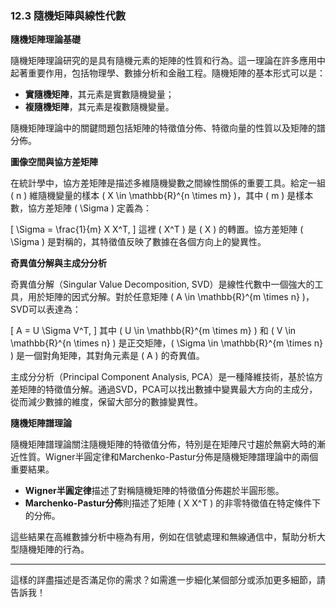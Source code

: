 ### 12.3 隨機矩陣與線性代數

**隨機矩陣理論基礎**

隨機矩陣理論研究的是具有隨機元素的矩陣的性質和行為。這一理論在許多應用中起著重要作用，包括物理學、數據分析和金融工程。隨機矩陣的基本形式可以是：

- **實隨機矩陣**，其元素是實數隨機變量；
- **複隨機矩陣**，其元素是複數隨機變量。

隨機矩陣理論中的關鍵問題包括矩陣的特徵值分佈、特徵向量的性質以及矩陣的譜分佈。

**圖像空間與協方差矩陣**

在統計學中，協方差矩陣是描述多維隨機變數之間線性關係的重要工具。給定一組 \( n \) 維隨機變量的樣本 \( X \in \mathbb{R}^{n \times m} \)，其中 \( m \) 是樣本數，協方差矩陣 \( \Sigma \) 定義為：

\[
\Sigma = \frac{1}{m} X X^T,
\]
這裡 \( X^T \) 是 \( X \) 的轉置。協方差矩陣 \( \Sigma \) 是對稱的，其特徵值反映了數據在各個方向上的變異性。

**奇異值分解與主成分分析**

奇異值分解（Singular Value Decomposition, SVD）是線性代數中一個強大的工具，用於矩陣的因式分解。對於任意矩陣 \( A \in \mathbb{R}^{m \times n} \)，SVD可以表達為：

\[
A = U \Sigma V^T,
\]
其中 \( U \in \mathbb{R}^{m \times m} \) 和 \( V \in \mathbb{R}^{n \times n} \) 是正交矩陣，\( \Sigma \in \mathbb{R}^{m \times n} \) 是一個對角矩陣，其對角元素是 \( A \) 的奇異值。

主成分分析（Principal Component Analysis, PCA）是一種降維技術，基於協方差矩陣的特徵值分解。通過SVD，PCA可以找出數據中變異最大方向的主成分，從而減少數據的維度，保留大部分的數據變異性。

**隨機矩陣譜理論**

隨機矩陣譜理論關注隨機矩陣的特徵值分佈，特別是在矩陣尺寸趨於無窮大時的漸近性質。Wigner半圓定律和Marchenko-Pastur分佈是隨機矩陣譜理論中的兩個重要結果。

- **Wigner半圓定律**描述了對稱隨機矩陣的特徵值分佈趨於半圓形態。
- **Marchenko-Pastur分佈**則描述了矩陣 \( X X^T \) 的非零特徵值在特定條件下的分佈。

這些結果在高維數據分析中極為有用，例如在信號處理和無線通信中，幫助分析大型隨機矩陣的行為。

---

這樣的詳盡描述是否滿足你的需求？如需進一步細化某個部分或添加更多細節，請告訴我！